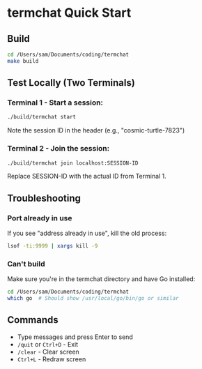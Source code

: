 # termchat Quick Start

## Build
```bash
cd /Users/sam/Documents/coding/termchat
make build
```

## Test Locally (Two Terminals)

### Terminal 1 - Start a session:
```bash
./build/termchat start
```

Note the session ID in the header (e.g., "cosmic-turtle-7823")

### Terminal 2 - Join the session:
```bash
./build/termchat join localhost:SESSION-ID
```
Replace SESSION-ID with the actual ID from Terminal 1.

## Troubleshooting

### Port already in use
If you see "address already in use", kill the old process:
```bash
lsof -ti:9999 | xargs kill -9
```

### Can't build
Make sure you're in the termchat directory and have Go installed:
```bash
cd /Users/sam/Documents/coding/termchat
which go  # Should show /usr/local/go/bin/go or similar
```

## Commands
- Type messages and press Enter to send
- `/quit` or `Ctrl+D` - Exit
- `/clear` - Clear screen
- `Ctrl+L` - Redraw screen